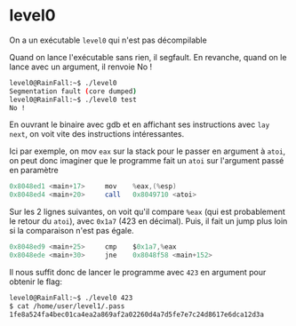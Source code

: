 # level0

On a un exécutable `level0` qui n'est pas décompilable 

Quand on lance l'exécutable sans rien, il segfault. En revanche, quand on le lance avec un argument, il renvoie No !

```bash
level0@RainFall:~$ ./level0 
Segmentation fault (core dumped)
level0@RainFall:~$ ./level0 test
No !
```

En ouvrant le binaire avec gdb et en affichant ses instructions avec `lay next`, on voit vite des instructions intéressantes.

Ici par exemple, on mov `eax` sur la stack pour le passer en argument à `atoi`, on peut donc imaginer que le programme fait un `atoi` sur l'argument passé en paramètre

```as
0x8048ed1 <main+17>     mov    %eax,(%esp)                                                                                 
0x8048ed4 <main+20>     call   0x8049710 <atoi> 
```

Sur les 2 lignes suivantes, on voit qu'il compare `%eax` (qui est probablement le retour du `atoi`), avec `0x1a7` (423 en décimal).
Puis, il fait un jump plus loin si la comparaison n'est pas égale.
```as
0x8048ed9 <main+25>     cmp    $0x1a7,%eax                                                                                 
0x8048ede <main+30>     jne    0x8048f58 <main+152>
```

Il nous suffit donc de lancer le programme avec `423` en argument pour obtenir le flag:

```sh
level0@RainFall:~$ ./level0 423
$ cat /home/user/level1/.pass
1fe8a524fa4bec01ca4ea2a869af2a02260d4a7d5fe7e7c24d8617e6dca12d3a
```